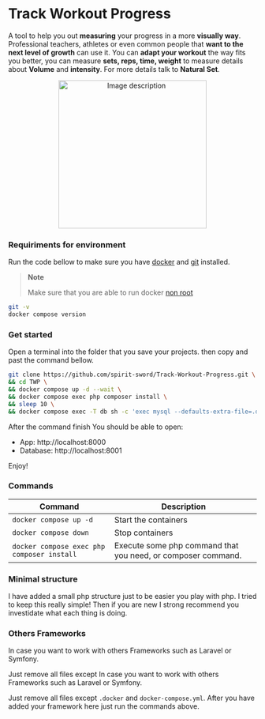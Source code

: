 # Track Workout Progress
A tool to help you out **measuring** your progress in a more **visually way**.
Professional teachers, athletes or even common people that **want to the next level of growth** can use it.
You can **adapt your workout** the way fits you better, you can measure **sets, reps, time, weight** to measure details about **Volume** and **intensity**.
For more details talk to __Natural Set__.

<div align="center">
  <img src="https://github.com/user-attachments/assets/908c7d05-a53d-4e4f-8412-b3880b73daec" width="300" height="300" alt="Image description">
</div>

### Requiriments for environment

Run the code bellow to make sure you have [docker][docker_link] and [git][git_link] installed.

> **Note**
>
> Make sure that you are able to run docker [non root][docker_non_root_link]

```sh
git -v
docker compose version
```

### Get started

Open a terminal into the folder that you save your projects.
then copy and past the command bellow.

```sh
git clone https://github.com/spirit-sword/Track-Workout-Progress.git \
&& cd TWP \
&& docker compose up -d --wait \
&& docker compose exec php composer install \
&& sleep 10 \
&& docker compose exec -T db sh -c 'exec mysql --defaults-extra-file=.docker/mysql/config.cnf' < .docker/mysql/dump.sql
```

After the command finish You should be able to open:
- App: http://localhost:8000
- Database: http://localhost:8001

Enjoy!

### Commands

| Command                                       | Description                                                   |
| --------------------------------------------- | ------------------------------------------------------------- |
| `docker compose up -d`                        | Start the containers                                          |
| `docker compose down`                         | Stop containers                                               |
| `docker compose exec php composer install`    | Execute some php command that you need, or composer command.  |

[git_link]: https://git-scm.com/book/en/v2/Getting-Started-Installing-Git
[docker_non_root_link]: https://docs.docker.com/engine/install/linux-postinstall/#manage-docker-as-a-non-root-user
[docker_link]: https://docs.docker.com/engine/install/ubuntu/#install-using-the-repository

### Minimal structure

I have added a small php structure just to be easier you play with php.
I tried to keep this really simple! Then if you are new I strong recommend you investidate what each thing is doing.

### Others Frameworks

In case you want to work with others Frameworks such as Laravel or Symfony.

Just remove all files except In case you want to work with others Frameworks such as Laravel or Symfony.

Just remove all files except `.docker` and `docker-compose.yml`.
After you have added your framework here just run the commands above.
